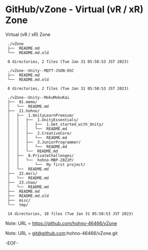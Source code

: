 # GitHub/vZone - Virtual (vR / xR) Zone

Virtual (vR / xR) Zone

     ./vZone
     ├──  README.md
     └──  README.md.old
     
     0 directories, 2 files (Tue Jan 31 05:58:53 JST 2023)

     ./vZone--Unity--MQTT-JSON-OSC
     ├──  README.md
     └──  README.md.old
     
     0 directories, 2 files (Tue Jan 31 05:58:53 JST 2023)

     ./vZone--Unity--MokuMokuKai
     ├──  01.memo/
     │   └──  README.md
     ├──  21.hohno/
     │   ├──  1.UnityLearnPremium/
     │   │   ├──  1.UnityEssentials/
     │   │   │   ├──  1.Get_started_with_Unity/
     │   │   │   └──  README.md
     │   │   ├──  2.CreativeCore/
     │   │   │   └──  README.md
     │   │   ├──  3.JuniorProgrammer/
     │   │   │   └──  README.md
     │   │   └──  README.md
     │   ├──  8.PrivateChallenges/
     │   │   └──  hohno-MBP-2022P/
     │   │       └──  My first project/
     │   └──  README.md
     ├──  22.mori/
     │   └──  README.md
     ├──  23.chao/
     │   └──  README.md
     ├──  README.md
     ├──  README.md.old
     ├──  misc/
     └──  tmp/
     
     14 directories, 10 files (Tue Jan 31 05:58:53 JST 2023)


Note: URL = https://github.com/hohno-46466/vZone

Note: URL = git@github.com:hohno-46466/vZone.git

-EOF-

